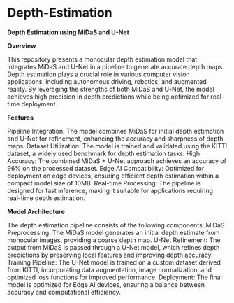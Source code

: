 # Depth-Estimation
**Depth Estimation using MiDaS and U-Net**

**Overview**

This repository presents a monocular depth estimation model that integrates MiDaS and U-Net in a pipeline to generate accurate depth maps. Depth estimation plays a crucial role in various computer vision applications, including autonomous driving, robotics, and augmented reality. By leveraging the strengths of both MiDaS and U-Net, the model achieves high precision in depth predictions while being optimized for real-time deployment.

**Features**

Pipeline Integration: The model combines MiDaS for initial depth estimation and U-Net for refinement, enhancing the accuracy and sharpness of depth maps.
Dataset Utilization: The model is trained and validated using the KITTI dataset, a widely used benchmark for depth estimation tasks.
High Accuracy: The combined MiDaS + U-Net approach achieves an accuracy of 96% on the processed dataset.
Edge AI Compatibility: Optimized for deployment on edge devices, ensuring efficient depth estimation within a compact model size of 10MB.
Real-time Processing: The pipeline is designed for fast inference, making it suitable for applications requiring real-time depth estimation.

**Model Architecture**

The depth estimation pipeline consists of the following components:
MiDaS Preprocessing: The MiDaS model generates an initial depth estimate from monocular images, providing a coarse depth map.
U-Net Refinement: The output from MiDaS is passed through a U-Net model, which refines depth predictions by preserving local features and improving depth accuracy.
Training Pipeline: The U-Net model is trained on a custom dataset derived from KITTI, incorporating data augmentation, image normalization, and optimized loss functions for improved performance.
Deployment: The final model is optimized for Edge AI devices, ensuring a balance between accuracy and computational efficiency.
